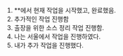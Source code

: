 1. **에서 현재 작업을 시작했고, 완료했음.
2. 추가적인 작업 진행함
3. 출장을 위한 소스 정리 작업 진행함.
4. 나는 서울에서 작업을 진행하였다.
5. 내가 추가 작업을 진행했다.